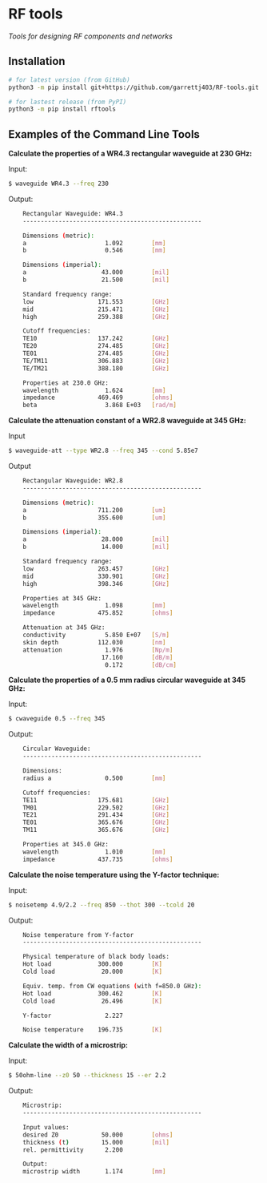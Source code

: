 RF tools
========

*Tools for designing RF components and networks*

Installation
------------

```bash
# for latest version (from GitHub)
python3 -m pip install git+https://github.com/garrettj403/RF-tools.git

# for lastest release (from PyPI)
python3 -m pip install rftools
```

Examples of the Command Line Tools
----------------------------------

**Calculate the properties of a WR4.3 rectangular waveguide at 230 GHz:**

Input:
```bash
$ waveguide WR4.3 --freq 230
```
Output:
```bash
    Rectangular Waveguide: WR4.3
    --------------------------------------------------

    Dimensions (metric):
    a                      1.092        [mm]
    b                      0.546        [mm]

    Dimensions (imperial):
    a                     43.000        [mil]
    b                     21.500        [mil]

    Standard frequency range:
    low                  171.553        [GHz]
    mid                  215.471        [GHz]
    high                 259.388        [GHz]

    Cutoff frequencies:
    TE10                 137.242        [GHz]
    TE20                 274.485        [GHz]
    TE01                 274.485        [GHz]
    TE/TM11              306.883        [GHz]
    TE/TM21              388.180        [GHz]

    Properties at 230.0 GHz:
    wavelength             1.624        [mm]
    impedance            469.469        [ohms]
    beta                   3.868 E+03   [rad/m]
```

**Calculate the attenuation constant of a WR2.8 waveguide at 345 GHz:**

Input
```bash
$ waveguide-att --type WR2.8 --freq 345 --cond 5.85e7
```
Output
```bash
    Rectangular Waveguide: WR2.8
    --------------------------------------------------

    Dimensions (metric):
    a                    711.200        [um]
    b                    355.600        [um]

    Dimensions (imperial):
    a                     28.000        [mil]
    b                     14.000        [mil]

    Standard frequency range:
    low                  263.457        [GHz]
    mid                  330.901        [GHz]
    high                 398.346        [GHz]

    Properties at 345 GHz:
    wavelength             1.098        [mm]
    impedance            475.852        [ohms]

    Attenuation at 345 GHz:
    conductivity           5.850 E+07   [S/m]
    skin depth           112.030        [nm]
    attenuation            1.976        [Np/m]
                          17.160        [dB/m]
                           0.172        [dB/cm]
``` 
**Calculate the properties of a 0.5 mm radius circular waveguide at 345 GHz:**

Input: 
```bash
$ cwaveguide 0.5 --freq 345
```
Output:
```bash
    Circular Waveguide:
    --------------------------------------------------

    Dimensions:
    radius a               0.500        [mm]

    Cutoff frequencies:
    TE11                 175.681        [GHz]
    TM01                 229.502        [GHz]
    TE21                 291.434        [GHz]
    TE01                 365.676        [GHz]
    TM11                 365.676        [GHz]

    Properties at 345.0 GHz:
    wavelength             1.010        [mm]
    impedance            437.735        [ohms]
```

**Calculate the noise temperature using the Y-factor technique:**

Input:
```bash
$ noisetemp 4.9/2.2 --freq 850 --thot 300 --tcold 20
```
Output:
```bash
    Noise temperature from Y-factor
    --------------------------------------------------

    Physical temperature of black body loads:
    Hot load             300.000        [K]
    Cold load             20.000        [K]

    Equiv. temp. from CW equations (with f=850.0 GHz):
    Hot load             300.462        [K]
    Cold load             26.496        [K]

    Y-factor               2.227

    Noise temperature    196.735        [K]
```

**Calculate the width of a microstrip:**

Input:
```bash
$ 50ohm-line --z0 50 --thickness 15 --er 2.2
```
Output:
```bash
    Microstrip:
    --------------------------------------------------

    Input values:
    desired Z0            50.000        [ohms]
    thickness (t)         15.000        [mil]
    rel. permittivity      2.200

    Output:
    microstrip width       1.174        [mm]
```
